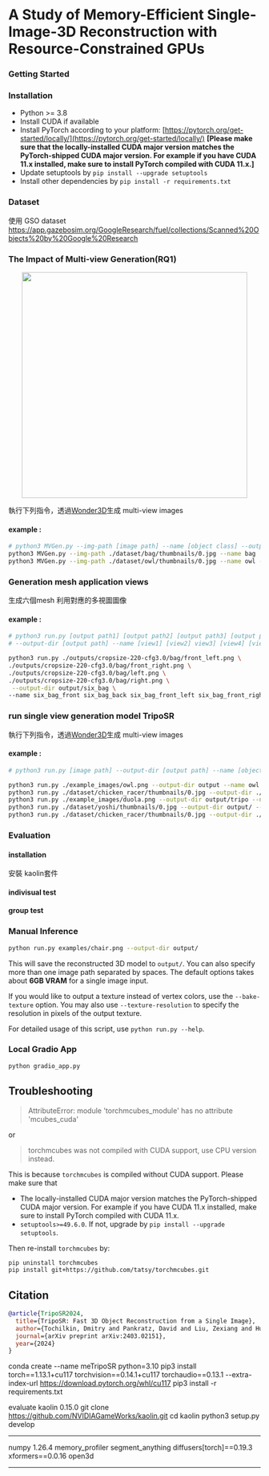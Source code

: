 # A Study of Memory-Efficient Single-Image-3D Reconstruction with Resource-Constrained GPUs

### Getting Started
### Installation
- Python >= 3.8
- Install CUDA if available
- Install PyTorch according to your platform: [https://pytorch.org/get-started/locally/](https://pytorch.org/get-started/locally/) **[Please make sure that the locally-installed CUDA major version matches the PyTorch-shipped CUDA major version. For example if you have CUDA 11.x installed, make sure to install PyTorch compiled with CUDA 11.x.]**
- Update setuptools by `pip install --upgrade setuptools`
- Install other dependencies by `pip install -r requirements.txt`

### Dataset
使用 GSO dataset https://app.gazebosim.org/GoogleResearch/fuel/collections/Scanned%20Objects%20by%20Google%20Research

### The Impact of Multi-view Generation(RQ1)
<p align="center">
    <img width="450" src="figures/"/>
</p>

執行下列指令，透過[Wonder3D](https://github.com/xxlong0/Wonder3D)生成 multi-view images

#### example :  
```sh
# python3 MVGen.py --img-path [image path] --name [object class] --output-path [output path]
python3 MVGen.py --img-path ./dataset/bag/thumbnails/0.jpg --name bag
python3 MVGen.py --img-path ./dataset/owl/thumbnails/0.jpg --name owl --output-path ./outputs
```

### Generation mesh application views
生成六個mesh 利用對應的多視圖圖像
#### example : 
```sh
# python3 run.py [output path1] [output path2] [output path3] [output path4] [output path5] [output path6] \
# --output-dir [output path] --name [view1] [view2] view3] [view4] [view5] [view6]

python3 run.py ./outputs/cropsize-220-cfg3.0/bag/front_left.png \
./outputs/cropsize-220-cfg3.0/bag/front_right.png \
./outputs/cropsize-220-cfg3.0/bag/left.png \
./outputs/cropsize-220-cfg3.0/bag/right.png \
 --output-dir output/six_bag \
--name six_bag_front six_bag_back six_bag_front_left six_bag_front_right six_bag_left six_bag_right
```
### run single view generation model TripoSR
執行下列指令，透過[Wonder3D](https://github.com/xxlong0/Wonder3D)生成 multi-view images
#### example :  
```sh
# python3 run.py [image path] --output-dir [output path] --name [object name] --stack-backbone [backbone layer] --device [cuda:0] --render

python3 run.py ./example_images/owl.png --output-dir output --name owl --render
python3 run.py ./dataset/chicken_racer/thumbnails/0.jpg --output-dir ./output/block-mc --name chicken_racer 
python3 run.py ./example_images/duola.png --output-dir output/tripo --name duola --stack-backbone 3 --render
python3 run.py ./dataset/yoshi/thumbnails/0.jpg --output-dir output/ --name yoshi --stack-backbone 1 --render
python3 run.py ./dataset/chicken_racer/thumbnails/0.jpg --output-dir ./output/block-mc --name chicken_racer --block-mc --device cpu
```
### Evaluation 

#### installation
安裝 kaolin套件

#### indivisual test

#### group test

### Manual Inference
```sh
python run.py examples/chair.png --output-dir output/
```
This will save the reconstructed 3D model to `output/`. You can also specify more than one image path separated by spaces. The default options takes about **6GB VRAM** for a single image input.

If you would like to output a texture instead of vertex colors, use the `--bake-texture` option. You may also use `--texture-resolution` to specify the resolution in pixels of the output texture.

For detailed usage of this script, use `python run.py --help`.

### Local Gradio App
```sh
python gradio_app.py
```

## Troubleshooting
> AttributeError: module 'torchmcubes_module' has no attribute 'mcubes_cuda'

or

> torchmcubes was not compiled with CUDA support, use CPU version instead.

This is because `torchmcubes` is compiled without CUDA support. Please make sure that 

- The locally-installed CUDA major version matches the PyTorch-shipped CUDA major version. For example if you have CUDA 11.x installed, make sure to install PyTorch compiled with CUDA 11.x.
- `setuptools>=49.6.0`. If not, upgrade by `pip install --upgrade setuptools`.

Then re-install `torchmcubes` by:

```sh
pip uninstall torchmcubes
pip install git+https://github.com/tatsy/torchmcubes.git
```

## Citation
```BibTeX
@article{TripoSR2024,
  title={TripoSR: Fast 3D Object Reconstruction from a Single Image},
  author={Tochilkin, Dmitry and Pankratz, David and Liu, Zexiang and Huang, Zixuan and and Letts, Adam and Li, Yangguang and Liang, Ding and Laforte, Christian and Jampani, Varun and Cao, Yan-Pei},
  journal={arXiv preprint arXiv:2403.02151},
  year={2024}
}
```

conda create --name meTripoSR python=3.10
pip3 install torch==1.13.1+cu117 torchvision==0.14.1+cu117 torchaudio==0.13.1 --extra-index-url https://download.pytorch.org/whl/cu117
pip3 install -r requirements.txt


evaluate 
kaolin 0.15.0
git clone https://github.com/NVIDIAGameWorks/kaolin.git 
cd kaolin
python3 setup.py develop

----------
numpy 1.26.4
memory_profiler
segment_anything
diffusers[torch]==0.19.3
xformers==0.0.16
open3d

----------

